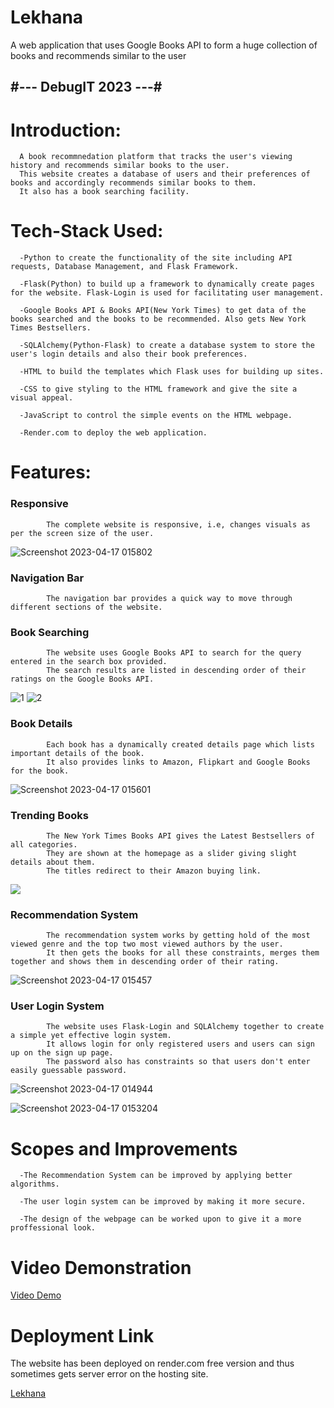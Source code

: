 # Lekhana
A web application that uses Google Books API to form a huge collection of books and recommends similar to the user

## #--- DebugIT 2023 ---#

# Introduction: 

      A book recommnedation platform that tracks the user's viewing history and recommends similar books to the user.
      This website creates a database of users and their preferences of books and accordingly recommends similar books to them.
      It also has a book searching facility.
      

# Tech-Stack Used:

      -Python to create the functionality of the site including API requests, Database Management, and Flask Framework.
      
      -Flask(Python) to build up a framework to dynamically create pages for the website. Flask-Login is used for facilitating user management.
      
      -Google Books API & Books API(New York Times) to get data of the books searched and the books to be recommended. Also gets New York Times Bestsellers.
      
      -SQLAlchemy(Python-Flask) to create a database system to store the user's login details and also their book preferences.
      
      -HTML to build the templates which Flask uses for building up sites.
      
      -CSS to give styling to the HTML framework and give the site a visual appeal.
      
      -JavaScript to control the simple events on the HTML webpage.
      
      -Render.com to deploy the web application.
      
# Features:

### Responsive
            The complete website is responsive, i.e, changes visuals as per the screen size of the user.
   ![Screenshot 2023-04-17 015802](https://user-images.githubusercontent.com/129510465/232340302-935305fb-4c77-4d44-9b32-d38a176627ff.png)

            
      
### Navigation Bar
            The navigation bar provides a quick way to move through different sections of the website.
         
### Book Searching
            The website uses Google Books API to search for the query entered in the search box provided.
            The search results are listed in descending order of their ratings on the Google Books API.
![1](https://user-images.githubusercontent.com/129510465/232381382-2cd316ac-9b25-49de-a86a-00929ee185d0.png)
![2](https://user-images.githubusercontent.com/129510465/232339734-7313a8c5-7fb3-4af1-a910-ffe6f115a797.png)

          
### Book Details
            Each book has a dynamically created details page which lists important details of the book.
            It also provides links to Amazon, Flipkart and Google Books for the book.
            
   ![Screenshot 2023-04-17 015601](https://user-images.githubusercontent.com/129510465/232340209-b3f1e300-648b-49d2-9a4e-e5482bdbaed1.png)

            
            
            
            
### Trending Books
            The New York Times Books API gives the Latest Bestsellers of all categories.
            They are shown at the homepage as a slider giving slight details about them.
            The titles redirect to their Amazon buying link.
   ![](https://user-images.githubusercontent.com/129510465/232339741-d3d03dcf-9cf5-4838-b76d-c0f883cc633f.png)

            
### Recommendation System
            The recommendation system works by getting hold of the most viewed genre and the top two most viewed authors by the user.
            It then gets the books for all these constraints, merges them together and shows them in descending order of their rating.
             
   ![Screenshot 2023-04-17 015457](https://user-images.githubusercontent.com/129510465/232340141-3fbd7fbf-3a4b-44c6-bbb6-e0d39ddc1769.png)

            
            
### User Login System
            The website uses Flask-Login and SQLAlchemy together to create a simple yet effective login system.
            It allows login for only registered users and users can sign up on the sign up page.
            The password also has constraints so that users don't enter easily guessable password.
            
   ![Screenshot 2023-04-17 014944](https://user-images.githubusercontent.com/129510465/232339884-83a12200-ec28-4319-9503-212833fc320f.png)            

![Screenshot 2023-04-17 015320](https://user-images.githubusercontent.com/129510465/232340073-74067f31-a8cd-4736-8b16-f9cb4f2d4a34.png)4



# Scopes and Improvements
      
      -The Recommendation System can be improved by applying better algorithms.
      
      -The user login system can be improved by making it more secure.
      
      -The design of the webpage can be worked upon to give it a more proffessional look.
      
      
# Video Demonstration
[Video Demo](https://drive.google.com/file/d/1CtOfhOdtGUhZS130hzlSVk2444mobzn9/view?usp=share_link)
      

# Deployment Link

The website has been deployed on render.com free version and thus sometimes gets server error on the hosting site.

[Lekhana](https://lekhana.onrender.com/)
      
